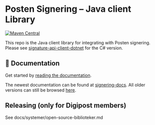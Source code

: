 # Posten Signering – Java client Library
[![Maven Central](https://maven-badges.herokuapp.com/maven-central/no.digipost.signature/signature-api-client-java/badge.svg)](https://maven-badges.herokuapp.com/maven-central/no.digipost.signature/signature-api-client-java)

This repo is the Java client library for integrating with Posten signering. Please see [signature-api-client-dotnet](https://github.com/digipost/signature-api-client-dotnet) for the C# version.

## 📕 Documentation

Get started by [reading the documentation](http://signering-docs.rtfd.io/).

 The newest documentation can be found at [signering-docs](https://signering-docs.readthedocs.io/en/latest/index.html). All older versions can still be browsed [here](http://digipost.github.io/signature-api-client-java/v4.x/).
 
## Releasing (only for Digipost members)

See docs/systemer/open-source-biblioteker.md
